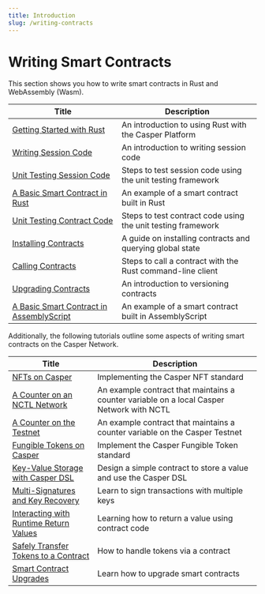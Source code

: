 ```yaml
---
title: Introduction
slug: /writing-contracts
---
```


# Writing Smart Contracts

This section shows you how to write smart contracts in Rust and WebAssembly (Wasm).

| Title                                       | Description                     |
| ------------------------------------------- | ------------------------------- |
|[Getting Started with Rust](/dapp-dev-guide/writing-contracts/getting-started.md)| An introduction to using Rust with the Casper Platform|
|[Writing Session Code](session-code.md)      | An introduction to writing session code|
|[Unit Testing Session Code](testing-session-code.md)      | Steps to test session code using the unit testing framework|
|[A Basic Smart Contract in Rust](rust.md)   | An example of a smart contract built in Rust|
|[Unit Testing Contract Code](testing.md)      | Steps to test contract code using the unit testing framework|
|[Installing Contracts](installing-contracts.md)| A guide on installing contracts and querying global state        |
|[Calling Contracts](calling-contracts.md)| Steps to call a contract with the Rust command-line client|
|[Upgrading Contracts](upgrading-contracts.md)| An introduction to versioning contracts|
|[A Basic Smart Contract in AssemblyScript](assembly-script.md) | An example of a smart contract built in AssemblyScript |

Additionally, the following tutorials outline some aspects of writing smart contracts on the Casper Network.

| Title                                                       | Description                                                      |
| ----------------------------------------------------------- | ---------------------------------------------------------------- |
|[NFTs on Casper](https://github.com/casper-ecosystem/casper-nft-cep47/blob/master/README.md)                            | Implementing the Casper NFT standard                      |
|[A Counter on an NCTL Network](counter/index.md)             | An example contract that maintains a counter variable on a local Casper Network with NCTL     |
|[A Counter on the Testnet](counter-testnet/index.md)         | An example contract that maintains a counter variable on the Casper Testnet                   |
|[Fungible Tokens on Casper](https://github.com/casper-ecosystem/erc20/blob/master/docs/TUTORIAL.md)              | Implement the Casper Fungible Token standard                         |
|[Key-Value Storage with Casper DSL](../tutorials/kv-storage-tutorial.md)  | Design a simple contract to store a value and use the Casper DSL |
|[Multi-Signatures and Key Recovery](/dapp-dev-guide/tutorials/multi-sig/index.md)      | Learn to sign transactions with multiple keys                    |
|[Interacting with Runtime Return Values](../tutorials/return-values-tutorial.md)| Learning how to return a value using contract code         |
|[Safely Transfer Tokens to a Contract](../tutorials/transfer-token-to-contract.md) | How to handle tokens via a contract                     |
|[Smart Contract Upgrades](../tutorials/upgrade-contract.md)               | Learn how to upgrade smart contracts                             |
